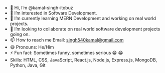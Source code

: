 - 👋 Hi, I’m @kamal-singh-itobuz
- 👀 I’m interested in Software Development.
- 🌱 I’m currently learning MERN Development and working on real world projects.
- 💞️ I’m looking to collaborate on real world software development projects going on.
- 📫 How to reach me Email: singh540kamal@gmail.com
- 😄 Pronouns: He/Him
- ⚡ Fun fact: Sometimes funny, sometimes serious 😁 😂
- Skills: HTML, CSS, JavaScript, React.js, Node.js, Express.js, MongoDB, Python, Java, Git

<!---
kamal-singh-itobuz/kamal-singh-itobuz is a ✨ special ✨ repository because its `README.md` (this file) appears on your GitHub profile.
You can click the Preview link to take a look at your changes.
--->
